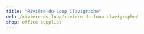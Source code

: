 ```yaml
---
title: "Rivière-du-Loup Clavigraphe"
url: /riviere-du-loup/riviere-du-loup-clavigraphe/
shop: office supplies
---
```


